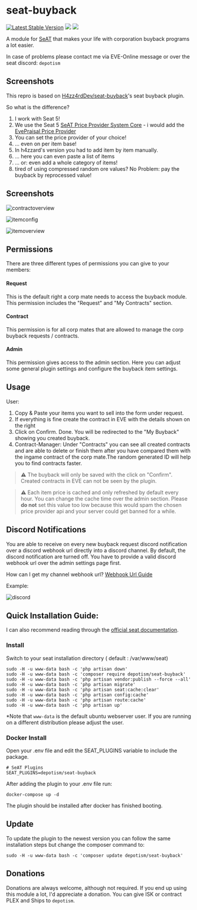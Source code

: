 # seat-buyback
[![Latest Stable Version](https://img.shields.io/packagist/v/depotism/seat-buyback?style=flat-square)]()
![](https://img.shields.io/badge/SeAT-5.0.x-blueviolet?style=flat-square)
![](https://img.shields.io/github/license/Depotism/seat-buyback?style=flat-square)

A module for [SeAT](https://github.com/eveseat/seat) that makes your life with corporation buyback programs a lot easier.

In case of problems please contact me via EVE-Online message or over the seat discord: `depotism`

## Screenshots
This repro is based on [H4zz4rdDev/seat-buyback](https://github.com/H4zz4rdDev/seat-buyback)'s seat buyback plugin. 

So what is the difference?
1. I work with Seat 5!
2. We use the Seat 5 [SeAT Price Provider System Core](https://github.com/recursivetree/seat-prices-core) - i would add the [EvePraisal Price Provider](https://github.com/recursivetree/seat-prices-evepraisal)
3. You can set the price provider of your choice! 
4. ... even on per item base!
5. In h4zzard's version you had to add item by item manually. 
6. ... here you can even paste a list of items
7. ... or: even add a whole category of items!
8. tired of using compressed random ore values? No Problem: pay the buyback by reprocessed value! 

## Screenshots
![contractoverview](https://raw.githubusercontent.com/depotism/seat-buyback/refs/heads/master/img/contract_overview.png)

![itemconfig](https://raw.githubusercontent.com/depotism/seat-buyback/refs/heads/master/img/item_config.png)

![itemoverview](https://raw.githubusercontent.com/depotism/seat-buyback/refs/heads/master/img/item_overview.png)


## Permissions
There are three different types of permissions you can give to your members:

#### Request
This is the default right a corp mate needs to access the buyback module. This permission includes the "Request" and "My Contracts" section.
#### Contract
This permission is for all corp mates that are allowed to manage the corp buyback requests / contracts. 
#### Admin
This permission gives access to the admin section. Here you can adjust some general plugin settings and configure the buyback item settings.

## Usage

User:
1. Copy & Paste your items you want to sell into the form under request.
2. If everything is fine create the contract in EVE with the details shown on the right
3. Click on Confirm. Done. You will be redirected to the "My Buyback" showing you created buyback.
4. Contract-Manager: Under "Contracts" you can see all created contracts and are able to delete or finish them after you have compared them with the ingame contract of the corp mate.The random generated ID will help you to find contracts faster.

> :warning: The buyback will only be saved with the click on "Confirm". Created contracts in EVE can not be seen by the plugin.

> :warning: Each item price is cached and only refreshed by default every hour. You can change the cache time over the admin section. Please **do not** set this value too low because this would spam the chosen price provider api and your server could get banned for a while.

## Discord Notifications
You are able to receive on every new buyback request discord notification over a discord webhook url directly into a discord channel. By default, the discord notification are turned off. You have to provide a valid discord webhook url over the admin settings page first.

How can I get my channel webhook url?
[Webhook Url Guide](https://support.discord.com/hc/en-us/articles/228383668-Intro-to-Webhooks)

Example:

![discord](https://raw.githubusercontent.com/depotism/seat-buyback/refs/heads/master/img/discord_notification.png)

## Quick Installation Guide:
I can also recommend reading through the [official seat documentation](https://eveseat.github.io/docs/community_packages/).
### Install
Switch to your seat installation directory ( default : /var/www/seat)

```shell
sudo -H -u www-data bash -c 'php artisan down'
sudo -H -u www-data bash -c 'composer require depotism/seat-buyback'
sudo -H -u www-data bash -c 'php artisan vendor:publish --force --all'
sudo -H -u www-data bash -c 'php artisan migrate'
sudo -H -u www-data bash -c 'php artisan seat:cache:clear'
sudo -H -u www-data bash -c 'php artisan config:cache'
sudo -H -u www-data bash -c 'php artisan route:cache'
sudo -H -u www-data bash -c 'php artisan up'
```
*Note that `www-data` is the default ubuntu webserver user. If you are running on a different distribution please adjust the user.
### Docker Install
Open your .env file and edit the SEAT_PLUGINS variable to include the package.
```
# SeAT Plugins
SEAT_PLUGINS=depotism/seat-buyback
```
After adding the plugin to your .env file run:
```
docker-compose up -d
```
The plugin should be installed after docker has finished booting.

## Update
To update the plugin to the newest version you can follow the same installation steps but change the composer command to:
```shell
sudo -H -u www-data bash -c 'composer update depotism/seat-buyback'
```

## Donations
Donations are always welcome, although not required. If you end up using this module a lot, I'd appreciate a donation.
You can give ISK or contract PLEX and Ships to `depotism`.



